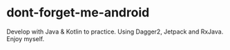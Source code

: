 # dont-forget-me-android

Develop with Java & Kotlin to practice.
Using Dagger2, Jetpack and RxJava. Enjoy myself.
